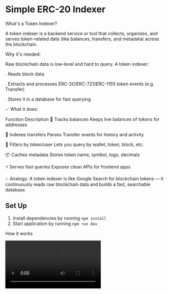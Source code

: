 # Simple ERC-20 Indexer
What's a Token Indexer?

A token indexer is a backend service or tool that collects, organizes, and serves token-related data (like balances, transfers, and metadata) across the blockchain.

Why it's needed:

Raw blockchain data is low-level and hard to query. A token indexer:

 . Reads block data

 . Extracts and processes ERC-20/ERC-721/ERC-1155 token events (e.g. Transfer)

 . Stores it in a database for fast querying


 ✅ What it does:

Function	                  Description
🔄 Tracks balances	         Keeps live balances of tokens for addresses

🧾 Indexes transfers        	Parses Transfer events for history and activity

🎯 Filters by token/user	 Lets you query by wallet, token, block, etc.

📦 Caches metadata	        Stores token name, symbol, logo, decimals

⚡ Serves fast queries    	Exposes clean APIs for frontend apps



💡 Analogy:
A token indexer is like Google Search for blockchain tokens — it continuously reads raw blockchain data and builds a fast, searchable database.

## Set Up

1. Install dependencies by running `npm install`
2. Start application by running `npm run dev`


How it works

<video controls src="erc20.mp4" title="Title"></video>